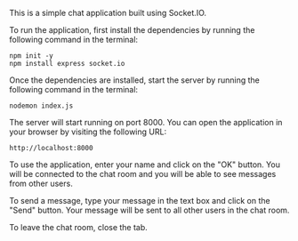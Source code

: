 This is a simple chat application built using Socket.IO.

To run the application, first install the dependencies by running the following command in the terminal:

```
npm init -y
npm install express socket.io
```

Once the dependencies are installed, start the server by running the following command in the terminal:

```
nodemon index.js
```

The server will start running on port 8000. You can open the application in your browser by visiting the following URL:

```
http://localhost:8000
```

To use the application, enter your name and click on the "OK" button. You will be connected to the chat room and you will be able to see messages from other users.

To send a message, type your message in the text box and click on the "Send" button. Your message will be sent to all other users in the chat room.

To leave the chat room, close the tab.